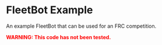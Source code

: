# FleetBot Example

An example FleetBot that can be used for an FRC competition.

<span style="color:red">**WARNING: This code has not been tested.**</span>